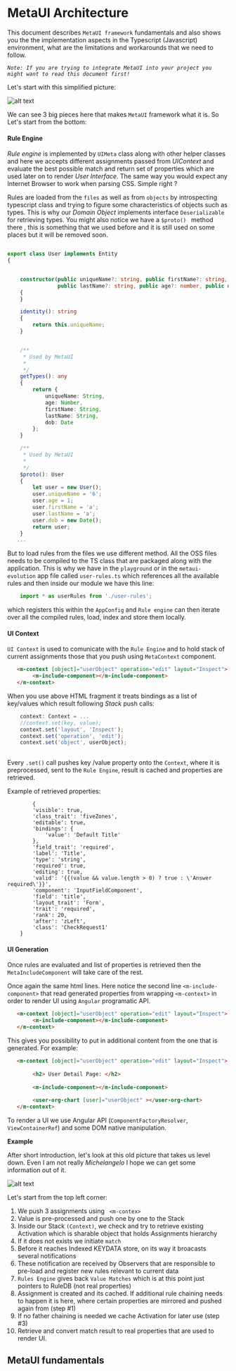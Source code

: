 # MetaUI Architecture

This document describes `MetaUI framework` fundamentals and also shows you the the implementation aspects in the 
Typescript (Javascript) environment, what are the limitations and workarounds that we need to follow. 


_`Note: If you are trying to integrate MetaUI into your project you might want to read this document first!`_



Let's start with this simplified picture:

![alt text](../../../docs/img/meta/meta-1.0.png?size=small "High Level Diagram")

We can see 3 big pieces  here that makes `MetaUI` framework what it is. So Let's start from the bottom:

#### Rule Engine

_Rule engine_ is implemented by `UIMeta` class along with other helper classes and here we accepts different assignments passed 
from _UIContext_ and evaluate the best possible match and return set of properties which are used later on to 
render _User Interface_.  The same way you would expect any Internet Browser to work when parsing CSS. Simple right ?

Rules are loaded from the `files` as well as from `objects` by introspecting typescript class and trying to figure 
some characteristics of objects such as types. This is why our _Domain Object_ implements interface `Deserializable` 
for retrieving types.  You might also notice we have a `$proto() ` method there , this is something that we used before and it is still used on some places but it will be removed soon.


```ts

export class User implements Entity
{


    constructor(public uniqueName?: string, public firstName?: string,
                public lastName?: string, public age?: number, public dob?: Date)
    {
    }

    identity(): string
    {
        return this.uniqueName;
    }


    /**
     * Used by MetaUI
     *
     */
    getTypes(): any
    {
        return {
            uniqueName: String,
            age: Number,
            firstName: String,
            lastName: String,
            dob: Date
        };
    }

    /**
     * Used by MetaUI
     *
     */
    $proto(): User
    {
        let user = new User();
        user.uniqueName = '6';
        user.age = 1;
        user.firstName = 'a';
        user.lastName = 'a';
        user.dob = new Date();
        return user;
    }
   ...

```


But to load rules from the files we use different method. All the OSS files needs to be compiled to the 
TS class that are packaged along with the application. This is why we have in the `playground` or 
in the `metaui-evolution` app file called `user-rules.ts` which references all the available rules and then 
inside our module we have this line:

```ts
    import * as userRules from './user-rules';
``` 

which registers this within the `AppConfig` and `Rule engine` can then iterate over all the compiled rules, load, index and 
store them locally.



#### UI Context

`UI Context` is used to comunicate with the `Rule Engine` and to hold stack of current assignments those that 
you push using `MetaContext` component.



```html
   <m-context [object]="userObject" operation="edit" layout="Inspect">
        <m-include-component></m-include-component>
   </m-context>

```

When you use above HTML fragment it treats bindings as a list of
key/values which result following _Stack_ push calls:


```ts
    context: Context = ...    
    //context.set(key, value);
    context.set('layout', 'Inspect');
    context.set('operation', 'edit');
    context.set('object', userObject);
    
```

Every `.set()` call pushes key /value property onto the `Context`, where it is preprocessed, sent to the `Rule Engine`, 
result is cached and properties are retrieved.

Example of retrieved properties:

```
        {
        'visible': true,
        'class_trait': 'fiveZones',
        'editable': true,
        'bindings': {
            'value': 'Default Title'
        },
        'field_trait': 'required',
        'label': 'Title',
        'type': 'string',
        'required': true,
        'editing': true,
        'valid': '{{(value && value.length > 0) ? true : \'Answer required\'}}',
        'component': 'InputFieldComponent',
        'field': 'title',
        'layout_trait': 'Form',
        'trait': 'required',
        'rank': 20,
        'after': 'zLeft',
        'class': 'CheckRequest1'
    }

```

#### UI Generation

Once rules are evaluated and list of properties is retrieved then the `MetaIncludeComponent`
will take care of the rest.

Once again the same html lines. Here notice the second line `<m-include-component>` that read generated 
properties from wrapping `<m-context>` in order to render UI using `Angular` programatic API.

```html
   <m-context [object]="userObject" operation="edit" layout="Inspect">
        <m-include-component></m-include-component>
   </m-context>

```

This gives you possibility to put in additional content from the one that is generated. For example: 


```html
   <m-context [object]="userObject" operation="edit" layout="Inspect">
        
        <h2> User Detail Page: </h2>
    
        <m-include-component></m-include-component>
        
        <user-org-chart [user]="userObject" ></user-org-chart>
   </m-context>

```

To render a UI we use Angular API (`ComponentFactoryResolver`, `ViewContainerRef`) and some DOM native manipulation.


**Example**


After short introduction, let's look at this old picture that takes us level down. Even I am not really _Michelangelo_
I hope we can get some information out of it. 


![alt text](../../../docs/img/meta/meta-1.1.jpg "Sketch")

Let's start from the top left corner:

1) We push 3 assignments using ` <m-contex>` 
2) Value is pre-processed and push one by one to the Stack
3) Inside our Stack `(Context)`, we check and try to retrieve existing Activation which is sharable object
that holds Assignments hierarchy
4) If it does not exists we initiate `match`
5) Before it reaches Indexed KEYDATA store, on its way it broacasts several notifications
6) These notification are received by Observers that are responsible to pre-load and register
new rules relevant to current data
7) `Rules Engine` gives back `Value Matches` which is at this point just pointers to RuleDB (not real properties)
8) Assignment is created and its cached. If additional rule chaining needs to happen it is here, where certain
properties are mirrored and pushed again from (step #1)
9) If no father chaining is needed we cache Activation for later use (step #3)
10) Retrieve and convert match result to real properties that are used to render UI.
 

## MetaUI fundamentals

